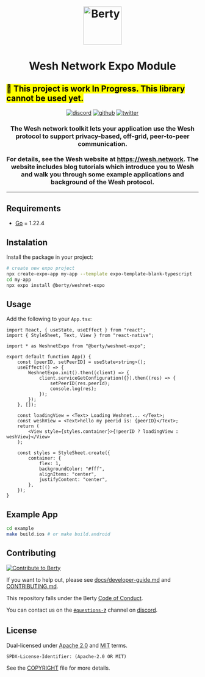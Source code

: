 <h1 align="center">
  <img src="https://wesh.network/img/LogoCubes.svg" alt="Berty" title="Berty" height="100px" />
</h1>
<h1 align="center">
Wesh Network Expo Module
</h1>
<h2>
<mark>🚧 This project is work In Progress. This library cannot be used yet.</mark>
</h2>
<p align="center">
    <a href="https://crpt.fyi/berty-discord"><img alt="discord" src="https://img.shields.io/badge/discord-gray?logo=discord" /></a>
    <a href="https://github.com/berty"><img alt="github" src="https://img.shields.io/badge/@berty-471961?logo=github" /></a>
    <a href="https://twitter.com/weshnet"><img alt="twitter" src="https://img.shields.io/twitter/follow/berty?label=%40weshnet&style=flat&logo=twitter" /></a>
</p>

<h3 align="center">The Wesh network toolkit lets your application use the Wesh protocol to support privacy-based, off-grid, peer-to-peer communication.
<br/><br/>For details, see the Wesh website at <a href="https://wesh.network">https://wesh.network</a>. The website includes blog tutorials which introduce you to Wesh and walk you through some example applications and background of the Wesh protocol.</h3>

---

## Requirements

-   [Go](https://golang.org/doc/install) = 1.22.4

## Instalation

Install the package in your project:

```sh
# create new expo project
npx create-expo-app my-app --template expo-template-blank-typescript
cd my-app
npx expo install @berty/weshnet-expo
```

## Usage

Add the following to your `App.tsx`:

```tsx
import React, { useState, useEffect } from "react";
import { StyleSheet, Text, View } from "react-native";

import * as WeshnetExpo from "@berty/weshnet-expo";

export default function App() {
    const [peerID, setPeerID] = useState<string>();
    useEffect(() => {
        WeshnetExpo.init().then((client) => {
            client.serviceGetConfiguration({}).then((res) => {
                setPeerID(res.peerId);
                console.log(res);
            });
        });
    }, []);

    const loadingView = <Text> Loading Weshnet... </Text>;
    const weshView = <Text>hello my peerid is: {peerID}</Text>;
    return (
        <View style={styles.container}>{!peerID ? loadingView : weshView}</View>
    );

    const styles = StyleSheet.create({
        container: {
            flex: 1,
            backgroundColor: "#fff",
            alignItems: "center",
            justifyContent: "center",
        },
    });
}
```

## Example App

```sh
cd example
make build.ios # or make build.android
```

## Contributing

[![Contribute to Berty](https://assets.berty.tech/files/contribute-contribute_v2--Contribute-berty-ultra-light.gif)](https://github.com/berty/community)

If you want to help out, please see [docs/developer-guide.md](./docs/developer-guide.md) and [CONTRIBUTING.md](./CONTRIBUTING.md).

This repository falls under the Berty [Code of Conduct](https://github.com/berty/community/blob/master/CODE_OF_CONDUCT.md).

You can contact us on the [`#questions-❓`](https://crpt.fyi/berty-dev-discord) channel on [discord](https://crpt.fyi/berty-discord).

## License

Dual-licensed under [Apache 2.0](https://www.apache.org/licenses/LICENSE-2.0) and [MIT](https://opensource.org/licenses/MIT) terms.

`SPDX-License-Identifier: (Apache-2.0 OR MIT)`

See the [COPYRIGHT](./COPYRIGHT) file for more details.
